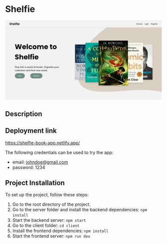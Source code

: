 # Shelfie
![Project Screenshot](client/public/images/shelfie-welcome-img.png)

## Description


## Deployment link
https://shelfie-book-app.netlify.app/

The following credentials can be used to try the app:
* email: johndoe@gmail.com  
* password: 1234

## Project Installation
To set up the project, follow these steps:
1) Go to the root directory of the project.
2) Go to the server folder and install the backend dependencies: `npm install`
3) Start the backend server: `npm start`
4) Go to the client folder: `cd client`
5) Install the frontend dependencies: `npm install`
6) Start the frontend server: `npm run dev`
